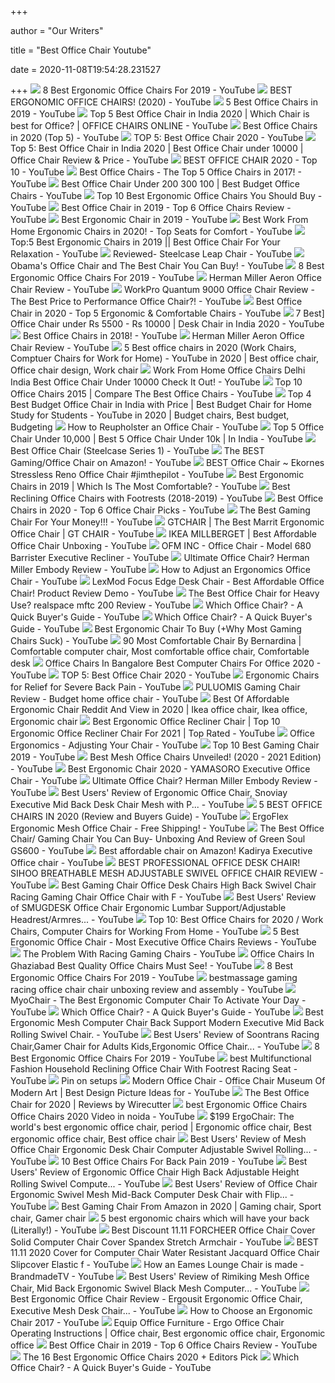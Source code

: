 +++
        
author = "Our Writers"
        
title = "Best Office Chair Youtube"
        
date = 2020-11-08T19:54:28.231527
        
+++
[ ![](https://i.ytimg.com/vi/jcs9srbVTr0/maxresdefault.jpg)](https://i.ytimg.com/vi/jcs9srbVTr0/maxresdefault.jpg) 8 Best Ergonomic Office Chairs For 2019 - YouTube
[ ![](https://i.ytimg.com/vi/l8rP_nRwGio/maxresdefault.jpg)](https://i.ytimg.com/vi/l8rP_nRwGio/maxresdefault.jpg) BEST ERGONOMIC OFFICE CHAIRS! (2020) - YouTube
[ ![](https://i.ytimg.com/vi/_18sA9F2ESM/maxresdefault.jpg)](https://i.ytimg.com/vi/_18sA9F2ESM/maxresdefault.jpg) 5 Best Office Chairs in 2019 - YouTube
[ ![](https://i.ytimg.com/vi/wy81U6I709E/maxresdefault.jpg)](https://i.ytimg.com/vi/wy81U6I709E/maxresdefault.jpg) Top 5 Best Office Chair in India 2020 | Which Chair is best for Office? | OFFICE  CHAIRS ONLINE - YouTube
[ ![](https://i.ytimg.com/vi/Ubb1ghfyQns/maxresdefault.jpg)](https://i.ytimg.com/vi/Ubb1ghfyQns/maxresdefault.jpg) Best Office Chairs in 2020 (Top 5) - YouTube
[ ![](https://i.ytimg.com/vi/wx52ggg7PH0/maxresdefault.jpg)](https://i.ytimg.com/vi/wx52ggg7PH0/maxresdefault.jpg)  TOP 5: Best Office Chair 2020 - YouTube
[ ![](https://i.ytimg.com/vi/niOR_KtAn38/maxresdefault.jpg)](https://i.ytimg.com/vi/niOR_KtAn38/maxresdefault.jpg) Top 5: Best Office Chair in India 2020 | Best Office Chair under 10000 | Office  Chair Review & Price - YouTube
[ ![](https://i.ytimg.com/vi/7uESJkSh5zM/hqdefault.jpg)](https://i.ytimg.com/vi/7uESJkSh5zM/hqdefault.jpg) BEST OFFICE CHAIR 2020 - Top 10 - YouTube
[ ![](https://i.ytimg.com/vi/GsZnGteKRcA/maxresdefault.jpg)](https://i.ytimg.com/vi/GsZnGteKRcA/maxresdefault.jpg)  Best Office Chairs - The Top 5 Office Chairs in 2017! - YouTube
[ ![](https://i.ytimg.com/vi/S_zVG4RRBfU/maxresdefault.jpg)](https://i.ytimg.com/vi/S_zVG4RRBfU/maxresdefault.jpg) Best Office Chair Under 200 300 100 | Best Budget Office Chairs - YouTube
[ ![](https://i.ytimg.com/vi/LRMR_0v7P3I/maxresdefault.jpg)](https://i.ytimg.com/vi/LRMR_0v7P3I/maxresdefault.jpg) Top 10 Best Ergonomic Office Chairs You Should Buy - YouTube
[ ![](https://i.ytimg.com/vi/MWdLy98YNfA/maxresdefault.jpg)](https://i.ytimg.com/vi/MWdLy98YNfA/maxresdefault.jpg) Best Office Chair in 2019 - Top 6 Office Chairs Review - YouTube
[ ![](https://i.ytimg.com/vi/BY6Wdrr81Hg/maxresdefault.jpg)](https://i.ytimg.com/vi/BY6Wdrr81Hg/maxresdefault.jpg) Best Ergonomic Chair in 2019 - YouTube
[ ![](https://i.ytimg.com/vi/v3g8JI56U8Q/maxresdefault.jpg)](https://i.ytimg.com/vi/v3g8JI56U8Q/maxresdefault.jpg) Best Work From Home Ergonomic Chairs in 2020! - Top Seats for Comfort -  YouTube
[ ![](https://i.ytimg.com/vi/UyChwtZRSbU/maxresdefault.jpg)](https://i.ytimg.com/vi/UyChwtZRSbU/maxresdefault.jpg) Top:5 Best Ergonomic Chairs in 2019 || Best Office Chair For Your  Relaxation - YouTube
[ ![](https://i.ytimg.com/vi/S2HMUHQgqWY/maxresdefault.jpg)](https://i.ytimg.com/vi/S2HMUHQgqWY/maxresdefault.jpg) Reviewed- Steelcase Leap Chair - YouTube
[ ![](https://i.ytimg.com/vi/fLjTFQE0iJ0/maxresdefault.jpg)](https://i.ytimg.com/vi/fLjTFQE0iJ0/maxresdefault.jpg) Obama's Office Chair and The Best Chair You Can Buy! - YouTube
[ ![](https://i.ytimg.com/vi/mCca5QRKAEw/maxresdefault.jpg)](https://i.ytimg.com/vi/mCca5QRKAEw/maxresdefault.jpg) 8 Best Ergonomic Office Chairs For 2019 - YouTube
[ ![](https://i.ytimg.com/vi/iN61R6RcZcU/maxresdefault.jpg)](https://i.ytimg.com/vi/iN61R6RcZcU/maxresdefault.jpg) Herman Miller Aeron Office Chair Review - YouTube
[ ![](https://i.ytimg.com/vi/6PcGZ0o9wpE/maxresdefault.jpg)](https://i.ytimg.com/vi/6PcGZ0o9wpE/maxresdefault.jpg) WorkPro Quantum 9000 Office Chair Review - The Best Price to Performance Office  Chair?! - YouTube
[ ![](https://i.ytimg.com/vi/ZUSTf2CVT98/maxresdefault.jpg)](https://i.ytimg.com/vi/ZUSTf2CVT98/maxresdefault.jpg) Best Office Chair in 2020 - Top 5 Ergonomic & Comfortable Chairs - YouTube
[ ![](https://i.ytimg.com/vi/AbnKfaiLTbM/maxresdefault.jpg)](https://i.ytimg.com/vi/AbnKfaiLTbM/maxresdefault.jpg) 7 Best] Office Chair under Rs 5500 - Rs 10000 | Desk Chair in India 2020 -  YouTube
[ ![](https://i.ytimg.com/vi/IO2M3cBj8-s/maxresdefault.jpg)](https://i.ytimg.com/vi/IO2M3cBj8-s/maxresdefault.jpg) Best Office Chairs in 2018! - YouTube
[ ![](https://i.ytimg.com/vi/iN61R6RcZcU/hqdefault.jpg)](https://i.ytimg.com/vi/iN61R6RcZcU/hqdefault.jpg) Herman Miller Aeron Office Chair Review - YouTube
[ ![](https://i.pinimg.com/originals/ee/f8/a0/eef8a04d52b01063b7d91db16e18f825.jpg)](https://i.pinimg.com/originals/ee/f8/a0/eef8a04d52b01063b7d91db16e18f825.jpg) 5 Best office chairs in 2020 (Work Chairs, Comptuer Chairs for Work for  Home) - YouTube in 2020 | Best office chair, Office chair design, Work chair
[ ![](https://i.ytimg.com/vi/-jpN-Sdzx_0/maxresdefault.jpg)](https://i.ytimg.com/vi/-jpN-Sdzx_0/maxresdefault.jpg) Work From Home Office Chairs Delhi India  Best Office Chair Under  10000 Check It Out! - YouTube
[ ![](https://i.ytimg.com/vi/UwxGoaqrdns/maxresdefault.jpg)](https://i.ytimg.com/vi/UwxGoaqrdns/maxresdefault.jpg) Top 10 Office Chairs 2015 | Compare The Best Office Chairs - YouTube
[ ![](https://i.pinimg.com/564x/ff/8a/25/ff8a253227197ab9d5ff84a9f1e3ee37.jpg)](https://i.pinimg.com/564x/ff/8a/25/ff8a253227197ab9d5ff84a9f1e3ee37.jpg) Top 4 Best Budget Office Chair in India with Price | Best Budget Chair for  Home Study for Students - YouTube in 2020 | Budget chairs, Best budget,  Budgeting
[ ![](https://i.ytimg.com/vi/n89WJUe0N0c/sddefault.jpg)](https://i.ytimg.com/vi/n89WJUe0N0c/sddefault.jpg) How to Reupholster an Office Chair - YouTube
[ ![](https://i.ytimg.com/vi/86XX8s3CMVw/maxresdefault.jpg)](https://i.ytimg.com/vi/86XX8s3CMVw/maxresdefault.jpg) Top 5 Office Chair Under 10,000 | Best 5 Office Chair Under 10k | In India  - YouTube
[ ![](https://i.ytimg.com/vi/i5KAyGCQ3cM/maxresdefault.jpg)](https://i.ytimg.com/vi/i5KAyGCQ3cM/maxresdefault.jpg) Best Office Chair (Steelcase Series 1) - YouTube
[ ![](https://i.ytimg.com/vi/GEyDaja7iyk/hqdefault.jpg)](https://i.ytimg.com/vi/GEyDaja7iyk/hqdefault.jpg) The BEST Gaming/Office Chair on Amazon! - YouTube
[ ![](https://i.ytimg.com/vi/bqLluuon8-8/maxresdefault.jpg)](https://i.ytimg.com/vi/bqLluuon8-8/maxresdefault.jpg) BEST Office Chair ~ Ekornes Stressless Reno Office Chair #jimthepilot -  YouTube
[ ![](https://i.ytimg.com/vi/wFEzFYKKdcs/maxresdefault.jpg)](https://i.ytimg.com/vi/wFEzFYKKdcs/maxresdefault.jpg) Best Ergonomic Chairs in 2019 | Which Is The Most Comfortable? - YouTube
[ ![](https://i.ytimg.com/vi/f3hlPqwNGOI/hqdefault.jpg)](https://i.ytimg.com/vi/f3hlPqwNGOI/hqdefault.jpg) Best Reclining Office Chairs with Footrests (2018-2019) - YouTube
[ ![](https://i.ytimg.com/vi/wTqD0JhZutw/hqdefault.jpg)](https://i.ytimg.com/vi/wTqD0JhZutw/hqdefault.jpg) Best Office Chairs in 2020 - Top 6 Office Chair Picks - YouTube
[ ![](https://i.ytimg.com/vi/yS78NIy4x5g/maxresdefault.jpg)](https://i.ytimg.com/vi/yS78NIy4x5g/maxresdefault.jpg) The Best Gaming Chair For Your Money!!! - YouTube
[ ![](https://i.ytimg.com/vi/1UBgFQODOk4/maxresdefault.jpg)](https://i.ytimg.com/vi/1UBgFQODOk4/maxresdefault.jpg) GTCHAIR | The Best Marrit Ergonomic Office Chair | GT CHAIR - YouTube
[ ![](https://i.ytimg.com/vi/HTaAc3ltZQM/maxresdefault.jpg)](https://i.ytimg.com/vi/HTaAc3ltZQM/maxresdefault.jpg) IKEA MILLBERGET | Best Affordable Office Chair Unboxing - YouTube
[ ![](https://i.ytimg.com/vi/m7bSD0sCnQE/maxresdefault.jpg)](https://i.ytimg.com/vi/m7bSD0sCnQE/maxresdefault.jpg) OFM INC - Office Chair - Model 680 Barrister Executive Recliner - YouTube
[ ![](https://i.ytimg.com/vi/avWG8Zl27VQ/hqdefault.jpg)](https://i.ytimg.com/vi/avWG8Zl27VQ/hqdefault.jpg) Ultimate Office Chair? Herman Miller Embody Review - YouTube
[ ![](https://i.ytimg.com/vi/LiJ9sU_cqLc/maxresdefault.jpg)](https://i.ytimg.com/vi/LiJ9sU_cqLc/maxresdefault.jpg) How to Adjust an Ergonomics Office Chair - YouTube
[ ![](https://i.ytimg.com/vi/X26KDgplMwo/maxresdefault.jpg)](https://i.ytimg.com/vi/X26KDgplMwo/maxresdefault.jpg) LexMod Focus Edge Desk Chair - Best Affordable Office Chair! Product Review  Demo - YouTube
[ ![](https://i.ytimg.com/vi/0f71IlzXOVA/maxresdefault.jpg)](https://i.ytimg.com/vi/0f71IlzXOVA/maxresdefault.jpg) The Best Office Chair for Heavy Use? realspace mftc 200 Review - YouTube
[ ![](https://i.ytimg.com/vi/cdFNKkQ03V8/maxresdefault.jpg)](https://i.ytimg.com/vi/cdFNKkQ03V8/maxresdefault.jpg) Which Office Chair? - A Quick Buyer's Guide - YouTube
[ ![](https://i.ytimg.com/vi/-nQDl7nza9I/maxresdefault.jpg)](https://i.ytimg.com/vi/-nQDl7nza9I/maxresdefault.jpg) Which Office Chair? - A Quick Buyer's Guide - YouTube
[ ![](https://i.ytimg.com/vi/IehLd2usjoY/maxresdefault.jpg)](https://i.ytimg.com/vi/IehLd2usjoY/maxresdefault.jpg) Best Ergonomic Chair To Buy (+Why Most Gaming Chairs Suck) - YouTube
[ ![](https://i.pinimg.com/originals/93/7a/d1/937ad1519a88a814c6dd3fa7e184b511.jpg)](https://i.pinimg.com/originals/93/7a/d1/937ad1519a88a814c6dd3fa7e184b511.jpg) 90 Most Comfortable Chair By Bernardina | Comfortable computer chair, Most  comfortable office chair, Comfortable desk
[ ![](https://i.ytimg.com/vi/Gr_rUoz1wPE/maxresdefault.jpg)](https://i.ytimg.com/vi/Gr_rUoz1wPE/maxresdefault.jpg) Office Chairs In Bangalore  Best Computer Chairs For Office 2020 - YouTube
[ ![](https://i.ytimg.com/vi/wx52ggg7PH0/hqdefault.jpg)](https://i.ytimg.com/vi/wx52ggg7PH0/hqdefault.jpg)  TOP 5: Best Office Chair 2020 - YouTube
[ ![](https://i.ytimg.com/vi/o1MGN4TqaRY/hqdefault.jpg)](https://i.ytimg.com/vi/o1MGN4TqaRY/hqdefault.jpg) Ergonomic Chairs for Relief for Severe Back Pain - YouTube
[ ![](https://i.ytimg.com/vi/SpiI_8vHV6k/maxresdefault.jpg)](https://i.ytimg.com/vi/SpiI_8vHV6k/maxresdefault.jpg) PULUOMIS Gaming Chair Review - Budget home office chair - YouTube
[ ![](https://i.pinimg.com/originals/5b/90/1d/5b901db82026ffb68086ced232a07599.jpg)](https://i.pinimg.com/originals/5b/90/1d/5b901db82026ffb68086ced232a07599.jpg) Best Of Affordable Ergonomic Chair Reddit And View in 2020 | Ikea office  chair, Ikea office, Ergonomic chair
[ ![](https://i.ytimg.com/vi/hR_NnvCizJ8/maxresdefault.jpg)](https://i.ytimg.com/vi/hR_NnvCizJ8/maxresdefault.jpg) Best Ergonomic Office Recliner Chair | Top 10 Ergonomic Office Recliner  Chair For 2021 | Top Rated - YouTube
[ ![](https://i.ytimg.com/vi/ZSmpeAevAQU/maxresdefault.jpg)](https://i.ytimg.com/vi/ZSmpeAevAQU/maxresdefault.jpg) Office Ergonomics - Adjusting Your Chair - YouTube
[ ![](https://i.ytimg.com/vi/ktaB5jGKPE0/maxresdefault.jpg)](https://i.ytimg.com/vi/ktaB5jGKPE0/maxresdefault.jpg) Top 10 Best Gaming Chair 2019 - YouTube
[ ![](https://i.ytimg.com/vi/2SCaSMTmaWI/sddefault.jpg)](https://i.ytimg.com/vi/2SCaSMTmaWI/sddefault.jpg) Best Mesh Office Chairs Unveiled! (2020 - 2021 Edition) - YouTube
[ ![](https://i.ytimg.com/vi/q0Hqkam85Jc/maxresdefault.jpg)](https://i.ytimg.com/vi/q0Hqkam85Jc/maxresdefault.jpg) Best Ergonomic Chair 2020 - YAMASORO Executive Office Chair - YouTube
[ ![](https://i.ytimg.com/vi/avWG8Zl27VQ/maxresdefault.jpg)](https://i.ytimg.com/vi/avWG8Zl27VQ/maxresdefault.jpg) Ultimate Office Chair? Herman Miller Embody Review - YouTube
[ ![](https://i.ytimg.com/vi/oKJxKwpu1EA/maxresdefault.jpg)](https://i.ytimg.com/vi/oKJxKwpu1EA/maxresdefault.jpg) Best Users' Review of Ergonomic Office Chair, Snoviay Executive Mid Back Desk  Chair Mesh with P... - YouTube
[ ![](https://i.ytimg.com/vi/_6Y_vyp3Lmo/maxresdefault.jpg)](https://i.ytimg.com/vi/_6Y_vyp3Lmo/maxresdefault.jpg) 5 BEST OFFICE CHAIRS IN 2020 (Review and Buyers Guide) - YouTube
[ ![](https://i.ytimg.com/vi/UI4f4weXsH4/maxresdefault.jpg)](https://i.ytimg.com/vi/UI4f4weXsH4/maxresdefault.jpg) ErgoFlex Ergonomic Mesh Office Chair - Free Shipping! - YouTube
[ ![](https://i.ytimg.com/vi/U7RUW4xWuzc/hqdefault.jpg)](https://i.ytimg.com/vi/U7RUW4xWuzc/hqdefault.jpg) The Best Office Chair/ Gaming Chair You Can Buy- Unboxing And Review of  Green Soul GS600 - YouTube
[ ![](https://i.ytimg.com/vi/we1CH2_8lhA/hqdefault.jpg)](https://i.ytimg.com/vi/we1CH2_8lhA/hqdefault.jpg) Best affordable chair on Amazon! Kadirya Executive Office chair - YouTube
[ ![](https://i.ytimg.com/vi/2ZXjgCMXswg/maxresdefault.jpg)](https://i.ytimg.com/vi/2ZXjgCMXswg/maxresdefault.jpg) BEST PROFESSIONAL OFFICE DESK CHAIR! SIHOO BREATHABLE MESH ADJUSTABLE  SWIVEL OFFICE CHAIR REVIEW - YouTube
[ ![](https://i.ytimg.com/vi/LP-U_0Fc0Do/hqdefault.jpg)](https://i.ytimg.com/vi/LP-U_0Fc0Do/hqdefault.jpg) Best Gaming Chair Office Desk Chairs High Back Swivel Chair Racing Gaming Chair  Office Chair with F - YouTube
[ ![](https://i.ytimg.com/vi/SueXKLBn1iY/maxresdefault.jpg)](https://i.ytimg.com/vi/SueXKLBn1iY/maxresdefault.jpg) Best Users' Review of SMUGDESK Office Chair Ergonomic Lumbar  Support/Adjustable Headrest/Armres... - YouTube
[ ![](https://i.ytimg.com/vi/FxrB3_fAPgk/maxresdefault.jpg)](https://i.ytimg.com/vi/FxrB3_fAPgk/maxresdefault.jpg) Top 10: Best Office Chairs for 2020 / Work Chairs, Computer Chairs for  Working From Home - YouTube
[ ![](https://i.ytimg.com/vi/q-nh--UBbDI/maxresdefault.jpg)](https://i.ytimg.com/vi/q-nh--UBbDI/maxresdefault.jpg) 5 Best Ergonomic Office Chair - Most Executive Office Chairs Reviews -  YouTube
[ ![](https://i.ytimg.com/vi/FeAmL9UFAi4/maxresdefault.jpg)](https://i.ytimg.com/vi/FeAmL9UFAi4/maxresdefault.jpg) The Problem With Racing Gaming Chairs - YouTube
[ ![](https://i.ytimg.com/vi/BsB84N8Cek8/maxresdefault.jpg)](https://i.ytimg.com/vi/BsB84N8Cek8/maxresdefault.jpg) Office Chairs In Ghaziabad  Best Quality Office Chairs Must See! - YouTube
[ ![](https://i.ytimg.com/vi/BXipp4ntv1c/maxresdefault.jpg)](https://i.ytimg.com/vi/BXipp4ntv1c/maxresdefault.jpg) 8 Best Ergonomic Office Chairs For 2019 - YouTube
[ ![](https://i.ytimg.com/vi/aVqrOURM5TU/maxresdefault.jpg)](https://i.ytimg.com/vi/aVqrOURM5TU/maxresdefault.jpg) bestmassage gaming racing office chair chair unboxing review and assembly -  YouTube
[ ![](https://i.ytimg.com/vi/t2BpQwQ4SuY/hqdefault.jpg)](https://i.ytimg.com/vi/t2BpQwQ4SuY/hqdefault.jpg) MyoChair - The Best Ergonomic Computer Chair To Activate Your Day - YouTube
[ ![](https://i.ytimg.com/vi/yUAUKod_mIs/hqdefault.jpg?sqp=-oaymwEiCKgBEF5IWvKriqkDFQgBFQAAAAAYASUAAMhCPQCAokN4AQ==&rs=AOn4CLDYbdmoA2QubIokBAK-Ry8cxsSB0g)](https://i.ytimg.com/vi/yUAUKod_mIs/hqdefault.jpg?sqp=-oaymwEiCKgBEF5IWvKriqkDFQgBFQAAAAAYASUAAMhCPQCAokN4AQ==&rs=AOn4CLDYbdmoA2QubIokBAK-Ry8cxsSB0g) Which Office Chair? - A Quick Buyer's Guide - YouTube
[ ![](https://i.ytimg.com/vi/wIoS2q_h-bA/maxresdefault.jpg)](https://i.ytimg.com/vi/wIoS2q_h-bA/maxresdefault.jpg) Best Ergonomic Mesh Computer Chair Back Support Modern Executive Mid Back  Rolling Swivel Chair. - YouTube
[ ![](https://i.ytimg.com/vi/GFVeIkWpNtg/maxresdefault.jpg)](https://i.ytimg.com/vi/GFVeIkWpNtg/maxresdefault.jpg) Best Users' Review of Soontrans Racing Chair,Gamer Chair for Adults  Kids,Ergonomic Office Chair... - YouTube
[ ![](https://i.ytimg.com/vi/3xKa2d1rTrU/maxresdefault.jpg)](https://i.ytimg.com/vi/3xKa2d1rTrU/maxresdefault.jpg) 8 Best Ergonomic Office Chairs For 2019 - YouTube
[ ![](https://i.ytimg.com/vi/3Dd9PeHGvN4/maxresdefault.jpg)](https://i.ytimg.com/vi/3Dd9PeHGvN4/maxresdefault.jpg) best Multifunctional Fashion Household Reclining Office Chair With Footrest  Racing Seat - YouTube
[ ![](https://i.pinimg.com/originals/ee/f1/ae/eef1ae8fb5c11d2b88605f29c11f7e25.jpg)](https://i.pinimg.com/originals/ee/f1/ae/eef1ae8fb5c11d2b88605f29c11f7e25.jpg) Pin on setups
[ ![](https://i.ytimg.com/vi/IQsEebczBwI/hqdefault.jpg)](https://i.ytimg.com/vi/IQsEebczBwI/hqdefault.jpg) Modern Office Chair - Office Chair Museum Of Modern Art | Best Design  Picture Ideas for - YouTube
[ ![](https://cdn.thewirecutter.com/wp-content/media/2020/09/officechairs-2048px-9607.jpg?auto=webp&crop=1.91:1&width=1200)](https://cdn.thewirecutter.com/wp-content/media/2020/09/officechairs-2048px-9607.jpg?auto=webp&crop=1.91:1&width=1200) The Best Office Chair for 2020 | Reviews by Wirecutter
[ ![](https://i.ytimg.com/vi/YN9aC7LsCsQ/maxresdefault.jpg)](https://i.ytimg.com/vi/YN9aC7LsCsQ/maxresdefault.jpg) best Ergonomic Office Chairs  Office Chairs 2020 Video in noida - YouTube
[ ![](https://i.pinimg.com/originals/0d/e2/0a/0de20affff7d01137111485f9e6f9474.jpg)](https://i.pinimg.com/originals/0d/e2/0a/0de20affff7d01137111485f9e6f9474.jpg) $199 ErgoChair: The world's best ergonomic office chair, period | Ergonomic office  chair, Best ergonomic office chair, Best office chair
[ ![](https://i.ytimg.com/vi/FG4ivSoiLFM/maxresdefault.jpg)](https://i.ytimg.com/vi/FG4ivSoiLFM/maxresdefault.jpg) Best Users' Review of Mesh Office Chair Ergonomic Desk Chair Computer  Adjustable Swivel Rolling... - YouTube
[ ![](https://i.ytimg.com/vi/po2JrFm2AWc/maxresdefault.jpg)](https://i.ytimg.com/vi/po2JrFm2AWc/maxresdefault.jpg) 10 Best Office Chairs For Back Pain 2019 - YouTube
[ ![](https://i.ytimg.com/vi/9WLoX88Tm6c/maxresdefault.jpg)](https://i.ytimg.com/vi/9WLoX88Tm6c/maxresdefault.jpg) Best Users' Review of Ergonomic Office Chair High Back Adjustable Height  Rolling Swivel Compute... - YouTube
[ ![](https://i.ytimg.com/vi/V1--CzRFoUs/maxresdefault.jpg)](https://i.ytimg.com/vi/V1--CzRFoUs/maxresdefault.jpg) Best Users' Review of Office Chair Ergonomic Swivel Mesh Mid-Back Computer  Desk Chair with Flip... - YouTube
[ ![](https://i.pinimg.com/736x/72/5c/a7/725ca71cf94063a6b695216546465a9c.jpg)](https://i.pinimg.com/736x/72/5c/a7/725ca71cf94063a6b695216546465a9c.jpg) Best Gaming Chair From Amazon in 2020 | Gaming chair, Sport chair, Gamer  chair
[ ![](https://i.ytimg.com/vi/5GXWq0HoJwA/maxresdefault.jpg)](https://i.ytimg.com/vi/5GXWq0HoJwA/maxresdefault.jpg) 5 best ergonomic chairs which will have your back (Literally!) - YouTube
[ ![](https://i.ytimg.com/vi/P9owyPvqtJg/maxresdefault.jpg)](https://i.ytimg.com/vi/P9owyPvqtJg/maxresdefault.jpg) Best Discount 11.11 FORCHEER Office Chair Cover Solid Computer Chair Cover  Spandex Stretch Armchair - YouTube
[ ![](https://i.ytimg.com/vi/N_pTZVw4yHg/maxresdefault.jpg)](https://i.ytimg.com/vi/N_pTZVw4yHg/maxresdefault.jpg) BEST 11.11 2020 Cover for Computer Chair Water Resistant Jacquard Office  Chair Slipcover Elastic f - YouTube
[ ![](https://i.ytimg.com/vi/SFaLpbmP0Yw/hqdefault.jpg)](https://i.ytimg.com/vi/SFaLpbmP0Yw/hqdefault.jpg) How an Eames Lounge Chair is made - BrandmadeTV - YouTube
[ ![](https://i.ytimg.com/vi/0JI5z8rrB9E/maxresdefault.jpg)](https://i.ytimg.com/vi/0JI5z8rrB9E/maxresdefault.jpg) Best Users' Review of Rimiking Mesh Office Chair, Mid Back Ergonomic Swivel  Black Mesh Computer... - YouTube
[ ![](https://i.ytimg.com/vi/SntXKlFy3OI/maxresdefault.jpg)](https://i.ytimg.com/vi/SntXKlFy3OI/maxresdefault.jpg) Best Ergonomic Office Chair Review - Ergousit Ergonomic Office Chair,  Executive Mesh Desk Chair... - YouTube
[ ![](https://i.ytimg.com/vi/4ij_TNRWv_0/maxresdefault.jpg)](https://i.ytimg.com/vi/4ij_TNRWv_0/maxresdefault.jpg) How to Choose an Ergonomic Chair 2017 - YouTube
[ ![](https://i.pinimg.com/originals/03/d0/ea/03d0eaccbbab076d0a42660b1b614797.jpg)](https://i.pinimg.com/originals/03/d0/ea/03d0eaccbbab076d0a42660b1b614797.jpg) Equip Office Furniture - Ergo Office Chair Operating Instructions | Office  chair, Best ergonomic office chair, Ergonomic office
[ ![](https://i.ytimg.com/vi/MWdLy98YNfA/hqdefault.jpg)](https://i.ytimg.com/vi/MWdLy98YNfA/hqdefault.jpg) Best Office Chair in 2019 - Top 6 Office Chairs Review - YouTube
[ ![](https://www.omnicoreagency.com/wp-content/uploads/2020/01/Steelcase-Gesture-Chair-List.jpg)](https://www.omnicoreagency.com/wp-content/uploads/2020/01/Steelcase-Gesture-Chair-List.jpg) The 16 Best Ergonomic Office Chairs 2020 + Editors Pick
[ ![](https://i.ytimg.com/vi/MgRE2PFnfNw/maxresdefault.jpg)](https://i.ytimg.com/vi/MgRE2PFnfNw/maxresdefault.jpg) Which Office Chair? - A Quick Buyer's Guide - YouTube

